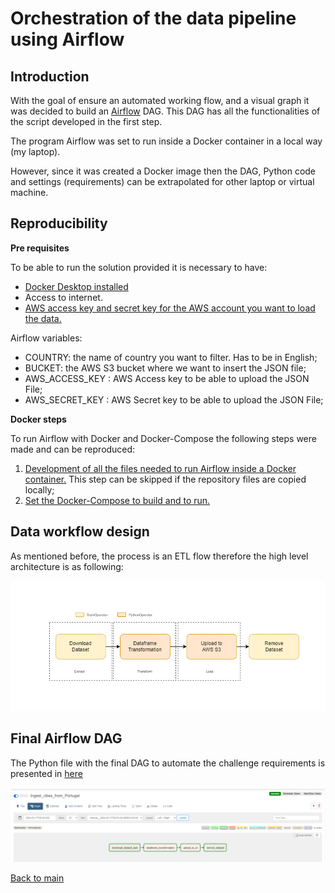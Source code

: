 # Orchestration of the data pipeline using Airflow

## Introduction

With the goal of ensure an automated working flow, and a visual graph it was decided to build an [Airflow](https://airflow.apache.org/) DAG.
This DAG has all the functionalities of the script developed in the first step. 

The program Airflow was set to run inside a Docker container in a local way (my laptop). 

However, since it was created a Docker image then the DAG, Python code and settings (requirements) can be extrapolated for other laptop or virtual machine.

## Reproducibility

**Pre requisites**

To be able to run the solution provided it is necessary to have:
- [Docker Desktop installed](https://www.docker.com/products/docker-desktop/)
- Access to internet. 
- [AWS access key and secret key for the AWS account you want to load the data.](https://docs.aws.amazon.com/general/latest/gr/aws-sec-cred-types.html)

Airflow variables:
- COUNTRY: the name of country you want to filter. Has to be in English;
- BUCKET: the AWS S3 bucket where we want to insert the JSON file;
- AWS_ACCESS_KEY : AWS Access key to be able to upload the JSON File;
- AWS_SECRET_KEY : AWS Secret key to be able to upload the JSON File;

**Docker steps**

To run Airflow with Docker and Docker-Compose the following steps were made and can be reproduced:
1. [Development of all the files needed to run Airflow inside a Docker container.](./Airflow/setup_docker.md) 
   This step can be skipped if the repository files are copied locally;
2. [Set the Docker-Compose to build and to run.](./Airflow/README.md)

## Data workflow design

As mentioned before, the process is an ETL flow therefore the high level architecture is as following:

![img_1.png](img_1.png)


## Final Airflow DAG

The Python file with the final DAG to automate the challenge requirements is presented in [here](./Airflow/dags/hash_code.py) 


![img.png](img.png)



[Back to main](https://github.com/guoliveira/hashcode_challenge)
